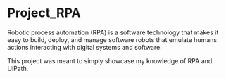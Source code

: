 # Project_RPA

Robotic process automation (RPA) is a software technology that makes it easy to build, deploy, and manage software robots that emulate humans actions interacting with digital systems and software.

This project was meant to simply showcase my knowledge of RPA and UiPath.

